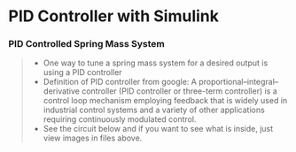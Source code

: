 # PID Controller with Simulink

### PID Controlled Spring Mass System
> * One way to tune a spring mass system for a desired output is using a PID controller
> * Definition of PID controller from google: A proportional–integral–derivative controller (PID controller or three-term controller) is a control loop mechanism employing feedback that is widely used in industrial control systems and a variety of other applications requiring continuously modulated control.
> * See the circuit below and if you want to see what is inside, just view images in files above. 
